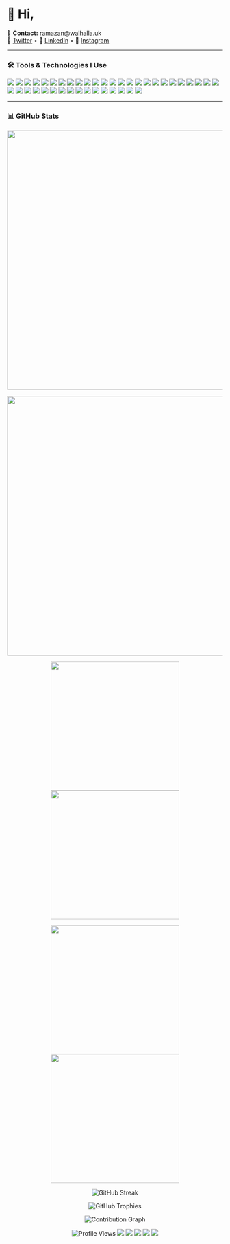 # 👋 Hi,

📧 **Contact:** ramazan@walhalla.uk  
🌟 [Twitter](https://twitter.com/ramazantaskinn) • 💼 [LinkedIn](https://www.linkedin.com/in/ramazan-taşkın-177923237) • 📸 [Instagram](https://instagram.com/ramazantaskiin)

---
### 🛠️ Tools & Technologies I Use
<p align="left"> <img src="https://img.shields.io/badge/Linux-FCC624?style=flat&logo=linux&logoColor=black" /> <img src="https://img.shields.io/badge/Debian-A81D33?style=flat&logo=debian&logoColor=white" /> <img src="https://img.shields.io/badge/Ubuntu-E95420?style=flat&logo=ubuntu&logoColor=white" /> <img src="https://img.shields.io/badge/Windows_Server-0078D6?style=flat&logo=windows&logoColor=white" /> <img src="https://img.shields.io/badge/macOS-000000?style=flat&logo=apple&logoColor=white" /> <img src="https://img.shields.io/badge/Adobe_Photoshop-31A8FF?style=flat&logo=adobe-photoshop&logoColor=white" /> <img src="https://img.shields.io/badge/Illustrator-FF9A00?style=flat&logo=adobe-illustrator&logoColor=white" /> <img src="https://img.shields.io/badge/Visual_Studio_Code-007ACC?style=flat&logo=visual-studio-code&logoColor=white" /> <img src="https://img.shields.io/badge/Dreamweaver-35FA00?style=flat&logo=adobe-dreamweaver&logoColor=white" /> <img src="https://img.shields.io/badge/XAMPP-FB7A24?style=flat&logo=xampp&logoColor=white" /> <img src="https://img.shields.io/badge/Node.js-339933?style=flat&logo=node.js&logoColor=white" /> <img src="https://img.shields.io/badge/Python-3776AB?style=flat&logo=python&logoColor=white" /> <img src="https://img.shields.io/badge/PHP-777BB4?style=flat&logo=php&logoColor=white" /> <img src="https://img.shields.io/badge/MySQL-4479A1?style=flat&logo=mysql&logoColor=white" /> <img src="https://img.shields.io/badge/SQL_Server-CC2927?style=flat&logo=microsoft-sql-server&logoColor=white" /> <img src="https://img.shields.io/badge/Microsoft_Office-D83B01?style=flat&logo=microsoft-office&logoColor=white" /> <img src="https://img.shields.io/badge/Docker-2496ED?style=flat&logo=docker&logoColor=white" /> <img src="https://img.shields.io/badge/Portainer-13BEF9?style=flat&logo=portainer&logoColor=white" /> <img src="https://img.shields.io/badge/Zabbix-EE0000?style=flat&logo=zabbix&logoColor=white" /> <img src="https://img.shields.io/badge/Grafana-F46800?style=flat&logo=grafana&logoColor=white" /> <img src="https://img.shields.io/badge/Prometheus-E6522C?style=flat&logo=prometheus&logoColor=white" /> <img src="https://img.shields.io/badge/Graylog-31363F?style=flat&logo=data:image/svg+xml;base64,PHN2ZyB3aWR0aD0iMzIiIGhlaWdodD0iMzIiIHZpZXdCb3g9IjAgMCAzMiAzMiIgZmlsbD0ibm9uZSIgdmlsZXJhZ3Vlc0JhY2tncm91bmQ9Im5vbmUiPjwvc3ZnPg==&logoColor=white" /> <img src="https://img.shields.io/badge/Nagios-000000?style=flat&logo=nagios&logoColor=white" /> <img src="https://img.shields.io/badge/CasaOS-1F4068?style=flat&logo=home-assistant&logoColor=white" /> <img src="https://img.shields.io/badge/YunoHost-FF5F57?style=flat&logo=debian&logoColor=white" /> <img src="https://img.shields.io/badge/Syncthing-007ACC?style=flat&logo=sync&logoColor=white" /> <img src="https://img.shields.io/badge/Nextcloud-0082C9?style=flat&logo=nextcloud&logoColor=white" /> <img src="https://img.shields.io/badge/VMware-607078?style=flat&logo=vmware&logoColor=white" /> <img src="https://img.shields.io/badge/VirtualBox-183A61?style=flat&logo=virtualbox&logoColor=white" /> <img src="https://img.shields.io/badge/Fortinet-EE1D23?style=flat&logo=fortinet&logoColor=white" /> <img src="https://img.shields.io/badge/pfSense-212121?style=flat&logo=pfSense&logoColor=white" /> <img src="https://img.shields.io/badge/Veeam-00B336?style=flat&logoColor=white" /> <img src="https://img.shields.io/badge/Cloudflare-F38020?style=flat&logo=cloudflare&logoColor=white" /> <img src="https://img.shields.io/badge/Wireshark-1679A7?style=flat&logo=wireshark&logoColor=white" /> <img src="https://img.shields.io/badge/FileZilla-BF0000?style=flat&logo=filezilla&logoColor=white" /> <img src="https://img.shields.io/badge/VoceChat-0099ff?style=flat&logo=wechat&logoColor=white" /> <img src="https://img.shields.io/badge/Discord_Bot-5865F2?style=flat&logo=discord&logoColor=white" /> <img src="https://img.shields.io/badge/Tailscale-0042FF?style=flat&logo=tailscale&logoColor=white" /> <img src="https://img.shields.io/badge/AltServer-5F7FFF?style=flat&logo=apple&logoColor=white" /> <img src="https://img.shields.io/badge/MX_Mail-0078D4?style=flat&logo=microsoftoutlook&logoColor=white" /> <img src="https://img.shields.io/badge/Windows_Mobile-0078D7?style=flat&logo=windows&logoColor=white" /> </p>

---

### 📊 GitHub Stats

<p align="center">
  <img src="https://github-readme-stats.vercel.app/api?username=ramazan-taskin&show_icons=true&include_all_commits=true&count_private=true&theme=shadow_red&hide_border=true" width="605" />
</p>

<p align="center">
  <img src="https://github-profile-summary-cards.vercel.app/api/cards/profile-details?username=ramazan-taskin&theme=shadow_red" width="605" />
</p>

<p align="center">
  <img src="https://github-profile-summary-cards.vercel.app/api/cards/stats?username=ramazan-taskin&theme=shadow_red" width="300" />
  <img src="https://github-profile-summary-cards.vercel.app/api/cards/productive-time?username=ramazan-taskin&theme=shadow_red&utcOffset=+3" width="300" />
</p>

<p align="center">
  <img src="https://github-profile-summary-cards.vercel.app/api/cards/repos-per-language?username=ramazan-taskin&theme=shadow_red" width="300" />
  <img src="https://github-profile-summary-cards.vercel.app/api/cards/most-commit-language?username=ramazan-taskin&theme=shadow_red" width="300" />
</p>

<p align="center">
  <img src="https://github-readme-streak-stats.herokuapp.com/?user=ramazan-taskin&theme=shadow_red" alt="GitHub Streak" />
</p>

<p align="center">
  <img src="https://github-profile-trophy.vercel.app/?username=ramazan-taskin&theme=shadow_red&no-frame=true&row=1&column=6" alt="GitHub Trophies" />
</p>

<p align="center">
  <img src="https://github-readme-activity-graph.vercel.app/graph?username=ramazan-taskin&theme=shadow_red" alt="Contribution Graph" />
</p>




<p align="center">
  <img src="https://komarev.com/ghpvc/?username=ramazan-taskin&label=Profile%20Views&color=0e75b6&style=flat" alt="Profile Views" />
  <img src="https://badges.pufler.dev/years/ramazan-taskin?logo=GitHub" />
  <img src="https://badges.pufler.dev/repos/ramazan-taskin?logo=GitHub" />
  <img src="https://badges.pufler.dev/gists/ramazan-taskin?logo=GitHub" />
  <img src="https://badges.pufler.dev/commits/monthly/ramazan-taskin?logo=GitHub" />
  <img src="https://badges.pufler.dev/commits/yearly/ramazan-taskin?logo=GitHub" />
</p>

